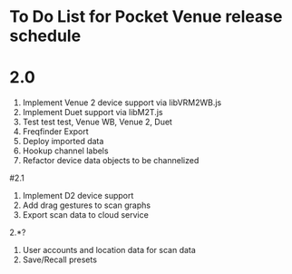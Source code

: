# To Do List for Pocket Venue release schedule

# 2.0 
1. Implement Venue 2 device support via libVRM2WB.js
2. Implement Duet support via libM2T.js
3. Test test test, Venue WB, Venue 2, Duet
4. Freqfinder Export
5. Deploy imported data
6. Hookup channel labels
7. Refactor device data objects to be channelized

#2.1
1. Implement D2 device support
2. Add drag gestures to scan graphs
3. Export scan data to cloud service


2.*?
1. User accounts and location data for scan data
2. Save/Recall presets